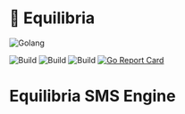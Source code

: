 # 🚀 Equilibria

![Golang](https://img.shields.io/badge/Go-00add8.svg?labelColor=171e21&style=for-the-badge&logo=go)

![Build](https://github.com/kmesiab/equilibria/actions/workflows/go-build.yml/badge.svg)
![Build](https://github.com/kmesiab/equilibria/actions/workflows/go-lint.yml/badge.svg)
![Build](https://github.com/kmesiab/equilibria/actions/workflows/go-test.yml/badge.svg)
[![Go Report Card](https://goreportcard.com/badge/github.com/kmesiab/equilibria)](https://goreportcard.com/report/github.com/kmesiab/equilibria)

# Equilibria SMS Engine
